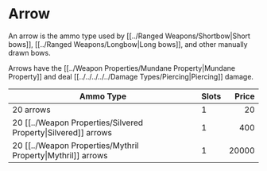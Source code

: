 # Arrow

An arrow is the ammo type used by [[../Ranged Weapons/Shortbow|Short bows]], [[../Ranged Weapons/Longbow|Long bows]], and other manually drawn bows.

Arrows have the [[../Weapon Properties/Mundane Property|Mundane Property]] and deal [[../../../../../Damage Types/Piercing|Piercing]] damage.

| Ammo Type                                                      | Slots | Price |
| -------------------------------------------------------------- | ----- | ----: |
| 20 arrows                                                      | 1     |    20 |
| 20 [[../Weapon Properties/Silvered Property\|Silvered]] arrows | 1     |   400 |
| 20 [[../Weapon Properties/Mythril Property\|Mythril]] arrows   | 1     | 20000 |
